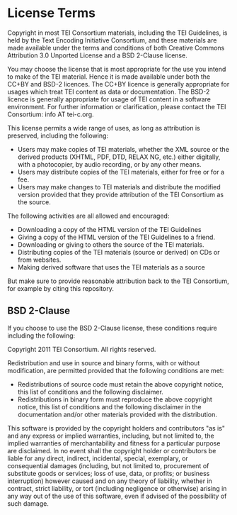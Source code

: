 # License Terms

Copyright in most TEI Consortium materials, including the TEI Guidelines, is held by the Text Encoding Initiative Consortium, and these materials are made available under the terms and conditions of both Creative Commons Attribution 3.0 Unported License and a BSD 2-Clause license.

You may choose the license that is most appropriate for the use you intend to make of the TEI material. Hence it is made available under both the CC+BY and BSD-2 licences. The CC+BY licence is generally appropriate for usages which treat TEI content as data or documentation. The BSD-2 licence is generally appropriate for usage of TEI content in a software environment. For further information or clarification, please contact the TEI Consortium: info AT tei-c.org.

This license permits a wide range of uses, as long as attribution is preserved, including the following:

 * Users may make copies of TEI materials, whether the XML source or the derived products (XHTML, PDF, DTD, RELAX NG, etc.) either digitally, with a photocopier, by audio recording, or by any other means.
 * Users may distribute copies of the TEI materials, either for free or for a fee.
 * Users may make changes to TEI materials and distribute the modified version provided that they provide attribution of the TEI Consortium as the source.

The following activities are all allowed and encouraged:

 * Downloading a copy of the HTML version of the TEI Guidelines
 * Giving a copy of the HTML version of the TEI Guidelines to a friend.
 * Downloading or giving to others the source of the TEI materials.
 * Distributing copies of the TEI materials (source or derived) on CDs or from websites.
 * Making derived software that uses the TEI materials as a source

But make sure to provide reasonable attribution back to the TEI Consortium, for example by citing this repository.

## BSD 2-Clause

If you choose to use the BSD 2-Clause license, these conditions require including the following:

Copyright 2011 TEI Consortium. All rights reserved.

Redistribution and use in source and binary forms, with or without 
modification, are permitted provided that the following conditions are met:
 * Redistributions of source code must retain the above copyright notice, 
   this list of conditions and the following disclaimer.
 * Redistributions in binary form must reproduce the above copyright notice, 
   this list of conditions and the following disclaimer in the documentation 
   and/or other materials provided with the distribution.

This software is provided by the copyright holders and contributors
"as is" and any express or implied warranties, including, but not
limited to, the implied warranties of merchantability and fitness for
a particular purpose are disclaimed. In no event shall the copyright
holder or contributors be liable for any direct, indirect, incidental,
special, exemplary, or consequential damages (including, but not
limited to, procurement of substitute goods or services; loss of use,
data, or profits; or business interruption) however caused and on any
theory of liability, whether in contract, strict liability, or tort
(including negligence or otherwise) arising in any way out of the use
of this software, even if advised of the possibility of such
damage.


